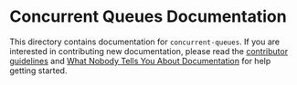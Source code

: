 # Concurrent Queues Documentation

This directory contains documentation for `concurrent-queues`. If you are interested in contributing new documentation, please read the [contributor guidelines](../CONTRIBUTING.md) and [What Nobody Tells You About Documentation](https://documentation.divio.com) for help getting started.
